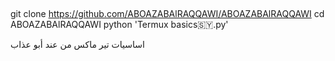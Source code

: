 ##
 git clone https://github.com/ABOAZABAlRAQQAWI/ABOAZABAlRAQQAWI
cd ABOAZABAlRAQQAWI
python 'Termux basics🇸🇾.py'
 
اساسيات تير ماكس من عند أبو عذاب 
